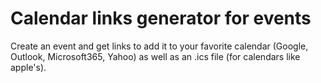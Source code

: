 # Calendar links generator for events
Create an event and get links to add it to your favorite calendar (Google, Outlook, Microsoft365, Yahoo) as well as an .ics file (for calendars like apple's).
